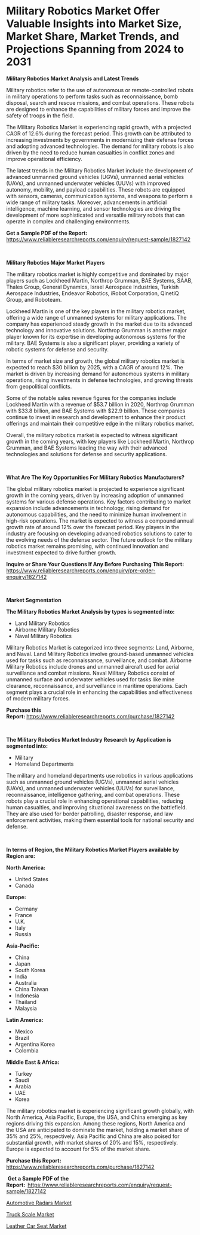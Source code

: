 <p><h1>Military Robotics Market Offer Valuable Insights into Market Size, Market Share, Market Trends, and Projections Spanning from 2024 to 2031</h1></p><p><strong>Military Robotics Market Analysis and Latest Trends</strong></p>
<p><p>Military robotics refer to the use of autonomous or remote-controlled robots in military operations to perform tasks such as reconnaissance, bomb disposal, search and rescue missions, and combat operations. These robots are designed to enhance the capabilities of military forces and improve the safety of troops in the field.</p><p>The Military Robotics Market is experiencing rapid growth, with a projected CAGR of 12.6% during the forecast period. This growth can be attributed to increasing investments by governments in modernizing their defense forces and adopting advanced technologies. The demand for military robots is also driven by the need to reduce human casualties in conflict zones and improve operational efficiency.</p><p>The latest trends in the Military Robotics Market include the development of advanced unmanned ground vehicles (UGVs), unmanned aerial vehicles (UAVs), and unmanned underwater vehicles (UUVs) with improved autonomy, mobility, and payload capabilities. These robots are equipped with sensors, cameras, communication systems, and weapons to perform a wide range of military tasks. Moreover, advancements in artificial intelligence, machine learning, and sensor technologies are driving the development of more sophisticated and versatile military robots that can operate in complex and challenging environments.</p></p>
<p><strong>Get a Sample PDF of the Report:&nbsp;</strong> <a href="https://www.reliableresearchreports.com/enquiry/request-sample/1827142">https://www.reliableresearchreports.com/enquiry/request-sample/1827142</a></p>
<p>&nbsp;</p>
<p><strong>Military Robotics Major Market Players</strong></p>
<p><p>The military robotics market is highly competitive and dominated by major players such as Lockheed Martin, Northrop Grumman, BAE Systems, SAAB, Thales Group, General Dynamics, Israel Aerospace Industries, Turkish Aerospace Industries, Endeavor Robotics, iRobot Corporation, QinetiQ Group, and Roboteam.</p><p>Lockheed Martin is one of the key players in the military robotics market, offering a wide range of unmanned systems for military applications. The company has experienced steady growth in the market due to its advanced technology and innovative solutions. Northrop Grumman is another major player known for its expertise in developing autonomous systems for the military. BAE Systems is also a significant player, providing a variety of robotic systems for defense and security.</p><p>In terms of market size and growth, the global military robotics market is expected to reach $30 billion by 2025, with a CAGR of around 12%. The market is driven by increasing demand for autonomous systems in military operations, rising investments in defense technologies, and growing threats from geopolitical conflicts.</p><p>Some of the notable sales revenue figures for the companies include Lockheed Martin with a revenue of $53.7 billion in 2020, Northrop Grumman with $33.8 billion, and BAE Systems with $22.9 billion. These companies continue to invest in research and development to enhance their product offerings and maintain their competitive edge in the military robotics market.</p><p>Overall, the military robotics market is expected to witness significant growth in the coming years, with key players like Lockheed Martin, Northrop Grumman, and BAE Systems leading the way with their advanced technologies and solutions for defense and security applications.</p></p>
<p>&nbsp;</p>
<p><strong>What Are The Key Opportunities For Military Robotics Manufacturers?</strong></p>
<p><p>The global military robotics market is projected to experience significant growth in the coming years, driven by increasing adoption of unmanned systems for various defense operations. Key factors contributing to market expansion include advancements in technology, rising demand for autonomous capabilities, and the need to minimize human involvement in high-risk operations. The market is expected to witness a compound annual growth rate of around 12% over the forecast period. Key players in the industry are focusing on developing advanced robotics solutions to cater to the evolving needs of the defense sector. The future outlook for the military robotics market remains promising, with continued innovation and investment expected to drive further growth.</p></p>
<p><strong>Inquire or Share Your Questions If Any Before Purchasing This Report:</strong> <a href="https://www.reliableresearchreports.com/enquiry/pre-order-enquiry/1827142">https://www.reliableresearchreports.com/enquiry/pre-order-enquiry/1827142</a></p>
<p>&nbsp;</p>
<p><strong>Market Segmentation</strong></p>
<p><strong>The Military Robotics Market Analysis by types is segmented into:</strong></p>
<p><ul><li>Land Military Robotics</li><li>Airborne Military Robotics</li><li>Naval Military Robotics</li></ul></p>
<p><p>Military Robotics Market is categorized into three segments: Land, Airborne, and Naval. Land Military Robotics involve ground-based unmanned vehicles used for tasks such as reconnaissance, surveillance, and combat. Airborne Military Robotics include drones and unmanned aircraft used for aerial surveillance and combat missions. Naval Military Robotics consist of unmanned surface and underwater vehicles used for tasks like mine clearance, reconnaissance, and surveillance in maritime operations. Each segment plays a crucial role in enhancing the capabilities and effectiveness of modern military forces.</p></p>
<p><strong>Purchase this Report:&nbsp;</strong><a href="https://www.reliableresearchreports.com/purchase/1827142">https://www.reliableresearchreports.com/purchase/1827142</a></p>
<p>&nbsp;</p>
<p><strong>The Military Robotics Market Industry Research by Application is segmented into:</strong></p>
<p><ul><li>Military</li><li>Homeland Departments</li></ul></p>
<p><p>The military and homeland departments use robotics in various applications such as unmanned ground vehicles (UGVs), unmanned aerial vehicles (UAVs), and unmanned underwater vehicles (UUVs) for surveillance, reconnaissance, intelligence gathering, and combat operations. These robots play a crucial role in enhancing operational capabilities, reducing human casualties, and improving situational awareness on the battlefield. They are also used for border patrolling, disaster response, and law enforcement activities, making them essential tools for national security and defense.</p></p>
<p>&nbsp;</p>
<p><strong>In terms of Region, the Military Robotics Market Players available by Region are:</strong></p>
<p>
    <p> <strong> North America: </strong>
        <ul>
            <li>United States</li>
            <li>Canada</li>
        </ul>
        </p> 
    <p> <strong> Europe: </strong>
        <ul>
            <li>Germany</li>
            <li>France</li>
            <li>U.K.</li>
            <li>Italy</li>
            <li>Russia</li>
        </ul>
        </p> 
    <p> <strong> Asia-Pacific: </strong>
        <ul>
            <li>China</li>
            <li>Japan</li>
            <li>South Korea</li>
            <li>India</li>
            <li>Australia</li>
            <li>China Taiwan</li>
            <li>Indonesia</li>
            <li>Thailand</li>
            <li>Malaysia</li>
        </ul>
        </p> 
    <p> <strong> Latin America: </strong>
        <ul>
            <li>Mexico</li>
            <li>Brazil</li>
            <li>Argentina Korea</li>
            <li>Colombia</li>
        </ul>
        </p> 
    <p> <strong> Middle East & Africa: </strong>
        <ul>
            <li>Turkey</li>
            <li>Saudi</li>
            <li>Arabia</li>
            <li>UAE</li>
            <li>Korea</li>
        </ul>
    </p>
    </p>
<p><p>The military robotics market is experiencing significant growth globally, with North America, Asia Pacific, Europe, the USA, and China emerging as key regions driving this expansion. Among these regions, North America and the USA are anticipated to dominate the market, holding a market share of 35% and 25%, respectively. Asia Pacific and China are also poised for substantial growth, with market shares of 20% and 15%, respectively. Europe is expected to account for 5% of the market share.</p></p>
<p><strong>Purchase this Report: </strong><a href="https://www.reliableresearchreports.com/purchase/1827142">https://www.reliableresearchreports.com/purchase/1827142</a></p>
<p>&nbsp;<strong>Get a Sample PDF of the Report:&nbsp;&nbsp;</strong><a href="https://www.reliableresearchreports.com/enquiry/request-sample/1827142">https://www.reliableresearchreports.com/enquiry/request-sample/1827142</a></p>
<p><strong></strong></p>
<p><p><a href="https://github.com/changoleonlaverguenzanoexiste/Market-Research-Report-List-2/blob/main/automotive-radars-market.md">Automotive Radars Market</a></p><p><a href="https://github.com/dimitrishawkinswaynenp91rgz/Market-Research-Report-List-1/blob/main/truck-scale-market.md">Truck Scale Market</a></p><p><a href="https://github.com/danielneavesallisons03mba/Market-Research-Report-List-1/blob/main/leather-car-seat-market.md">Leather Car Seat Market</a></p></p>